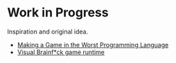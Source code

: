# Work in Progress
Inspiration and original idea.

* [Making a Game in the Worst Programming Language](https://youtu.be/Qn0yFkgNXqQ?si=Q5KCogXdoJfx6gsF)
* [Visual Brainf*ck game runtime](https://github.com/p2r3/bf16)
